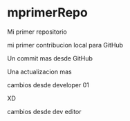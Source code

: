 # mprimerRepo
Mi primer repositorio

mi primer contribucion local para GitHub

Un commit mas desde GitHub

Una actualizacion mas 

cambios desde developer 01

XD

cambios  desde dev editor